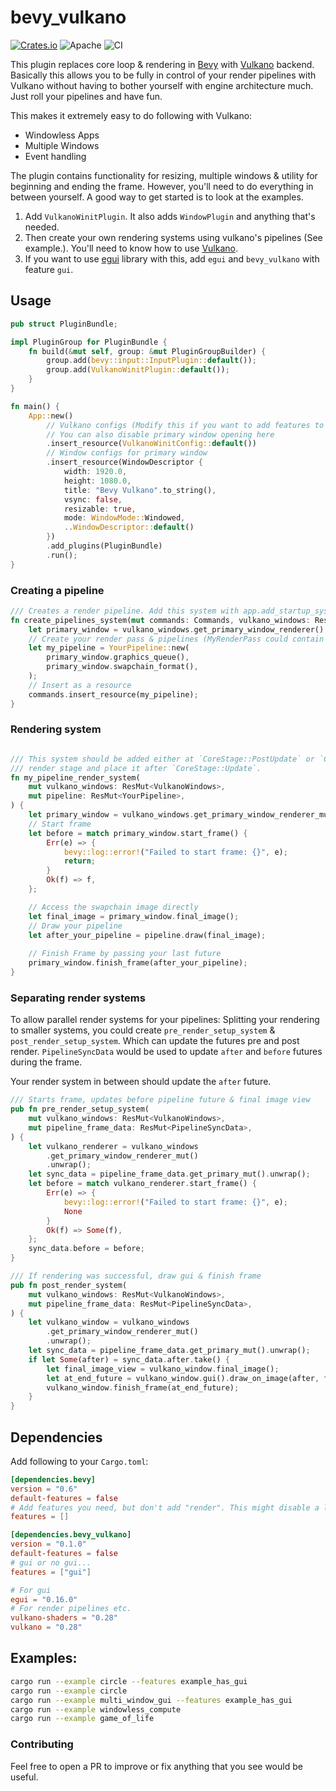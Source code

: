 # bevy_vulkano

[![Crates.io](https://img.shields.io/crates/v/bevy_vulkano.svg)](https://crates.io/crates/bevy_vulkano)
![Apache](https://img.shields.io/badge/license-Apache-blue.svg)
![CI](https://github.com/hakolao/bevy_vulkano/workflows/CI/badge.svg)

This plugin replaces core loop & rendering in [Bevy](https://github.com/bevyengine/bevy) with [Vulkano](https://github.com/vulkano-rs/vulkano) backend.
Basically this allows you to be fully in control of your render pipelines with Vulkano without having to bother yourself with engine
architecture much. Just roll your pipelines and have fun.

This makes it extremely easy to do following with Vulkano:
- Windowless Apps
- Multiple Windows
- Event handling

The plugin contains functionality for resizing, multiple windows & utility for beginning and ending the frame.
However, you'll need to do everything in between yourself. A good way to get started is to look at the examples.

1. Add `VulkanoWinitPlugin`. It also adds `WindowPlugin` and anything that's needed.
2. Then create your own rendering systems using vulkano's pipelines (See example.). You'll need to know how to use [Vulkano](https://github.com/vulkano-rs/vulkano).
3. If you want to use [egui](https://github.com/emilk/egui) library with this, add `egui` and `bevy_vulkano` with feature `gui`.

## Usage

```rust
pub struct PluginBundle;

impl PluginGroup for PluginBundle {
    fn build(&mut self, group: &mut PluginGroupBuilder) {
        group.add(bevy::input::InputPlugin::default());
        group.add(VulkanoWinitPlugin::default());
    }
}

fn main() {
    App::new()
        // Vulkano configs (Modify this if you want to add features to vulkano (vulkan backend).
        // You can also disable primary window opening here
        .insert_resource(VulkanoWinitConfig::default())
        // Window configs for primary window
        .insert_resource(WindowDescriptor {
            width: 1920.0,
            height: 1080.0,
            title: "Bevy Vulkano".to_string(),
            vsync: false,
            resizable: true,
            mode: WindowMode::Windowed,
            ..WindowDescriptor::default()
        })
        .add_plugins(PluginBundle)
        .run();
}
```

### Creating a pipeline

```rust
/// Creates a render pipeline. Add this system with app.add_startup_system(create_pipelines).
fn create_pipelines_system(mut commands: Commands, vulkano_windows: Res<VulkanoWindows>) {
    let primary_window = vulkano_windows.get_primary_window_renderer().unwrap();
    // Create your render pass & pipelines (MyRenderPass could contain your pipelines, e.g. draw_circle)
    let my_pipeline = YourPipeline::new(
        primary_window.graphics_queue(),
        primary_window.swapchain_format(),
    );
    // Insert as a resource
    commands.insert_resource(my_pipeline);
}
```

### Rendering system

```rust

/// This system should be added either at `CoreStage::PostUpdate` or `CoreStage::Last`. You could also create your own
/// render stage and place it after `CoreStage::Update`.
fn my_pipeline_render_system(
    mut vulkano_windows: ResMut<VulkanoWindows>,
    mut pipeline: ResMut<YourPipeline>,
) {
    let primary_window = vulkano_windows.get_primary_window_renderer_mut().unwrap();
    // Start frame
    let before = match primary_window.start_frame() {
        Err(e) => {
            bevy::log::error!("Failed to start frame: {}", e);
            return;
        }
        Ok(f) => f,
    };

    // Access the swapchain image directly
    let final_image = primary_window.final_image();
    // Draw your pipeline
    let after_your_pipeline = pipeline.draw(final_image);
    
    // Finish Frame by passing your last future
    primary_window.finish_frame(after_your_pipeline);
}
```

### Separating render systems

To allow parallel render systems for your pipelines: Splitting your rendering to smaller systems, you could create
`pre_render_setup_system` & `post_render_setup_system`. Which can update the futures pre and post render.
`PipelineSyncData` would be used to update `after` and `before` futures during the frame.

Your render system in between should update the `after` future.

```rust
/// Starts frame, updates before pipeline future & final image view
pub fn pre_render_setup_system(
    mut vulkano_windows: ResMut<VulkanoWindows>,
    mut pipeline_frame_data: ResMut<PipelineSyncData>,
) {
    let vulkano_renderer = vulkano_windows
        .get_primary_window_renderer_mut()
        .unwrap();
    let sync_data = pipeline_frame_data.get_primary_mut().unwrap();
    let before = match vulkano_renderer.start_frame() {
        Err(e) => {
            bevy::log::error!("Failed to start frame: {}", e);
            None
        }
        Ok(f) => Some(f),
    };
    sync_data.before = before;
}

/// If rendering was successful, draw gui & finish frame
pub fn post_render_system(
    mut vulkano_windows: ResMut<VulkanoWindows>,
    mut pipeline_frame_data: ResMut<PipelineSyncData>,
) {
    let vulkano_window = vulkano_windows
        .get_primary_window_renderer_mut()
        .unwrap();
    let sync_data = pipeline_frame_data.get_primary_mut().unwrap();
    if let Some(after) = sync_data.after.take() {
        let final_image_view = vulkano_window.final_image();
        let at_end_future = vulkano_window.gui().draw_on_image(after, final_image_view);
        vulkano_window.finish_frame(at_end_future);
    }
}
```

## Dependencies

Add following to your `Cargo.toml`:
```toml
[dependencies.bevy]
version = "0.6"
default-features = false
# Add features you need, but don't add "render". This might disable a lot of features you wanted... e.g SpritePlugin
features = []

[dependencies.bevy_vulkano]
version = "0.1.0"
default-features = false
# gui or no gui...
features = ["gui"]

# For gui
egui = "0.16.0"
# For render pipelines etc.
vulkano-shaders = "0.28"
vulkano = "0.28"

```

## Examples:
```bash
cargo run --example circle --features example_has_gui
cargo run --example circle
cargo run --example multi_window_gui --features example_has_gui
cargo run --example windowless_compute
cargo run --example game_of_life
```

### Contributing

Feel free to open a PR to improve or fix anything that you see would be useful.